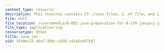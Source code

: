 ```yaml
---
content_type: resource
description: This resource contains 23 .class files, 1 .mf file, and 1 .txt file.
file: null
file_location: /coursemedia/6-092-java-preparation-for-6-170-january-iap-2006/3549ec234da7399ccb58cd2a5ed075d7_saim.jar
file_type: application/zip
resourcetype: Other
title: saim.jar
uid: 3549ec23-4da7-399c-cb58-cd2a5ed075d7
---
```

